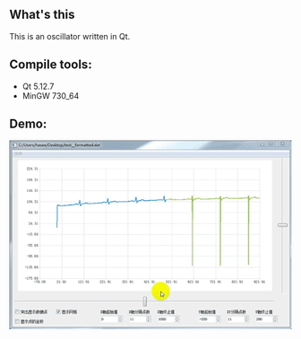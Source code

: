 ## What's this

This is an oscillator written in Qt.

## Compile tools:

   * Qt 5.12.7
   * MinGW 730_64

## Demo:

![running](README_src/running.gif)